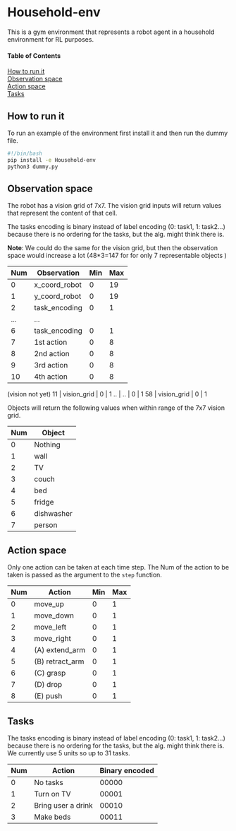 # Household-env

This is a gym environment that represents a robot agent in a household environment for RL purposes.

#### Table of Contents  
[How to run it](#how-to-run-it)  
[Observation space](#observation-space)  
[Action space](#action-space)  
[Tasks](#tasks)


## How to run it

To run an example of the environment first install it and then run the dummy file.
```bash
#!/bin/bash
pip install -e Household-env 
python3 dummy.py
```

## Observation space

The robot has a vision grid of 7x7. The vision grid inputs will return values that represent the content of that cell. 

The tasks encoding is binary instead of label encoding (0: task1, 1: task2...) because there is no ordering for the
 tasks, but the alg. might think there is.
 
 **Note**: We could do the same for the vision grid, but then the observation space would increase a lot (48*3=147 for
  for only 7 representable objects )

Num   | Observation                |  Min   |  Max
------|----------------------------|--------|-------
0     | x_coord_robot              |  0     |  19
1     | y_coord_robot              |  0     |  19
2     | task_encoding              |  0     |  1
...   | ...                        |        |  
6     | task_encoding              |  0     |  1
7     | 1st action                 |  0     |  8
8     | 2nd action                 |  0     |  8
9     | 3rd action                 |  0     |  8
10    | 4th action                 |  0     |  8
(vision not yet)
11    | vision_grid                |  0     |  1
..    | ..                         |  0     |  1
58    | vision_grid                |  0     |  1

Objects will return the following values when within range of the 7x7 vision grid.

Num   | Object
------|---------------
0     | Nothing
1     | wall
2     | TV
3     | couch
4     | bed
5     | fridge
6     | dishwasher
7     | person

## Action space

Only one action can be taken at each time step. The Num of the action to be taken is passed as the argument to the
 `step` function.

Num   | Action                     |  Min   |  Max
------|----------------------------|--------|-------
0     | move_up                    |  0     |  1
1     | move_down                  |  0     |  1
2     | move_left                  |  0     |  1
3     | move_right                 |  0     |  1
4     | (A) extend_arm             |  0     |  1
5     | (B) retract_arm            |  0     |  1
6     | (C) grasp                  |  0     |  1
7     | (D) drop                   |  0     |  1
8     | (E) push                   |  0     |  1

## Tasks

The tasks encoding is binary instead of label encoding (0: task1, 1: task2...) because there is no ordering for the
 tasks, but the alg. might think there is. We currently use 5 units so up to 31 tasks.
 
Num   | Action                     |  Binary encoded
------|----------------------------|-----------------
0     | No tasks                   |  00000
1     | Turn on TV                 |  00001
2     | Bring user a drink         |  00010
3     | Make beds                  |  00011
